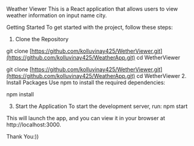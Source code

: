 Weather Viewer
This is a React application that allows users to view weather information on input name city.

Getting Started
To get started with the project, follow these steps:

1. Clone the Repository

git clone [https://github.com/kolluvinay425/WetherViewer.git](https://github.com/kolluvinay425/WeatherApp.git)
cd WetherViewer

git clone [https://github.com/kolluvinay425/WetherViewer.git](https://github.com/kolluvinay425/WeatherApp.git)
cd WetherViewer
2. Install Packages
Use npm to install the required dependencies:

npm install

3. Start the Application
To start the development server, run:
npm start

This will launch the app, and you can view it in your browser at http://localhost:3000.


Thank You:))
